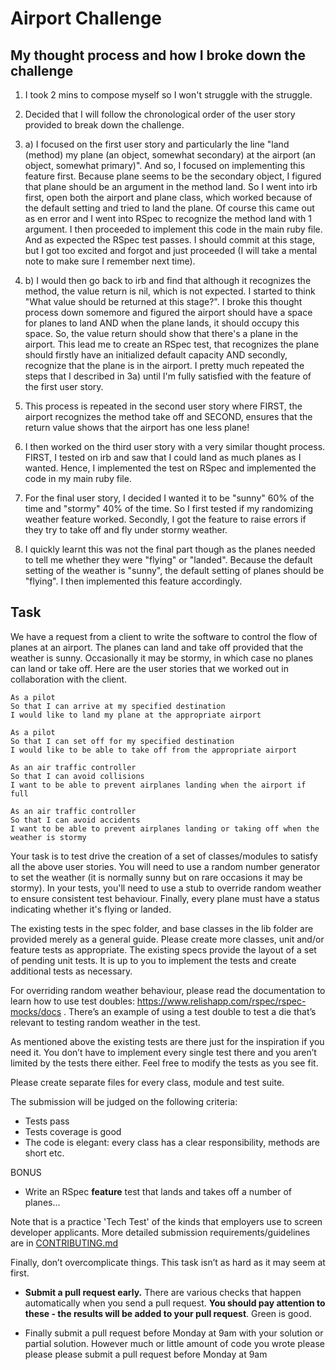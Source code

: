 Airport Challenge
=================

My thought process and how I broke down the challenge
---------
1. I took 2 mins to compose myself so I won't struggle with the struggle.

2. Decided that I will follow the chronological order of the user story provided to break down the challenge.

3.  a)  I focused on the first user story and particularly the line "land (method) my plane (an object, somewhat secondary) at the airport (an object, somewhat primary)". And so, I focused on implementing this feature first. Because plane seems to be the secondary object, I figured that plane should be an argument in the method land. So I went into irb first, open both the airport and plane class, which worked because of the default setting and tried to land the plane. Of course this came out as en error and I went into RSpec to recognize the method land with 1 argument. I then proceeded to implement this code in the main ruby file. And as expected the RSpec test passes. I should commit at this stage, but I got too excited and forgot and just proceeded (I will take a mental note to make sure I remember next time).

3.  b)  I would then go back to irb and find that although it recognizes the method, the value return is nil, which is not expected. I started to think "What value should be returned at this stage?". I broke this thought process down somemore and figured the airport should have a space for planes to land AND when the plane lands, it should occupy this space. So, the value return should show that there's a plane in the airport. This lead me to create an RSpec test, that recognizes the plane should firstly have an initialized default capacity AND secondly, recognize that the plane is in the airport. I pretty much repeated the steps that I described in 3a) until I'm fully satisfied with the feature of the first user story.

4. This process is repeated in the second user story where FIRST, the airport recognizes the method take off and SECOND, ensures that the return value shows that the airport has one less plane!

5. I then worked on the third user story with a very similar thought process. FIRST, I tested on irb and saw that I could land as much planes as I wanted. Hence, I implemented the test on RSpec and implemented the code in my main ruby file.

6. For the final user story, I decided I wanted it to be "sunny" 60% of the time and "stormy" 40% of the time. So I first tested if my randomizing weather feature worked. Secondly, I got the feature to raise errors if they try to take off and fly under stormy weather.

7. I quickly learnt this was not the final part though as the planes needed to tell me whether they were "flying" or "landed". Because the default setting of the weather is "sunny", the default setting of planes should be "flying". I then implemented this feature accordingly.


Task
-----

We have a request from a client to write the software to control the flow of planes at an airport. The planes can land and take off provided that the weather is sunny. Occasionally it may be stormy, in which case no planes can land or take off.  Here are the user stories that we worked out in collaboration with the client.

```
As a pilot
So that I can arrive at my specified destination
I would like to land my plane at the appropriate airport

As a pilot
So that I can set off for my specified destination
I would like to be able to take off from the appropriate airport

As an air traffic controller
So that I can avoid collisions
I want to be able to prevent airplanes landing when the airport if full

As an air traffic controller
So that I can avoid accidents
I want to be able to prevent airplanes landing or taking off when the weather is stormy
```

Your task is to test drive the creation of a set of classes/modules to satisfy all the above user stories. You will need to use a random number generator to set the weather (it is normally sunny but on rare occasions it may be stormy). In your tests, you'll need to use a stub to override random weather to ensure consistent test behaviour. Finally, every plane must have a status indicating whether it's flying or landed.

The existing tests in the spec folder, and base classes in the lib folder are provided merely as a general guide.  Please create more classes, unit and/or feature tests as appropriate.  The existing specs provide the layout of a set of pending unit tests. It is up to you to implement the tests and create additional tests as necessary.

For overriding random weather behaviour, please read the documentation to learn how to use test doubles: https://www.relishapp.com/rspec/rspec-mocks/docs . There’s an example of using a test double to test a die that’s relevant to testing random weather in the test.

As mentioned above the existing tests are there just for the inspiration if you need it. You don’t have to implement every single test there and you aren’t limited by the tests there either. Feel free to modify the tests as you see fit.

Please create separate files for every class, module and test suite.

The submission will be judged on the following criteria:

* Tests pass
* Tests coverage is good
* The code is elegant: every class has a clear responsibility, methods are short etc.

BONUS
* Write an RSpec **feature** test that lands and takes off a number of planes...

Note that is a practice 'Tech Test' of the kinds that employers use to screen developer applicants.  More detailed submission requirements/guidelines are in [CONTRIBUTING.md](CONTRIBUTING.md)

Finally, don’t overcomplicate things. This task isn’t as hard as it may seem at first.

* **Submit a pull request early.**  There are various checks that happen automatically when you send a pull request.  **You should pay attention to these - the results will be added to your pull request**.  Green is good.

* Finally submit a pull request before Monday at 9am with your solution or partial solution.  However much or little amount of code you wrote please please please submit a pull request before Monday at 9am
